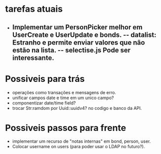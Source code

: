 # tarefas atuais

-   Implementar um PersonPicker melhor em UserCreate e UserUpdate e bonds.
    -- datalist: Estranho e permite enviar valores que não estão na lista.
    -- selectise.js Pode ser interessante.
    --

# Possiveis para trás

-   operações como transações e mensagens de erro.
-   unificar campos date e time em um unico campo?
-   componentizar date/time field?
-   trocar Str:ramdom por Uuid::uuidv4? no codigo e banco da API.

# Possiveis passos para frente

-   implementar um recurso de "notas internas" em bond, person, user.
-   Colocar username on users (para poder usar o LDAP no futuro?).
